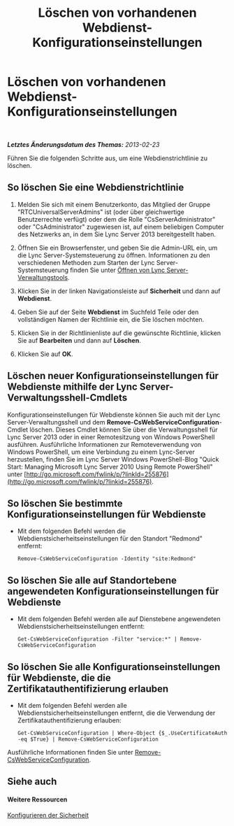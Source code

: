 ﻿---
title: Löschen von vorhandenen Webdienst-Konfigurationseinstellungen
TOCTitle: Löschen von vorhandenen Webdienst-Konfigurationseinstellungen
ms:assetid: c2b96f4c-4b07-48e6-9ca6-55bc0e0cf5a1
ms:mtpsurl: https://technet.microsoft.com/de-de/library/Gg182582(v=OCS.15)
ms:contentKeyID: 49295316
ms.date: 05/19/2016
mtps_version: v=OCS.15
ms.translationtype: HT
---

# Löschen von vorhandenen Webdienst-Konfigurationseinstellungen

 

_**Letztes Änderungsdatum des Themas:** 2013-02-23_

Führen Sie die folgenden Schritte aus, um eine Webdienstrichtlinie zu löschen.

## So löschen Sie eine Webdienstrichtlinie

1.  Melden Sie sich mit einem Benutzerkonto, das Mitglied der Gruppe "RTCUniversalServerAdmins" ist (oder über gleichwertige Benutzerrechte verfügt) oder dem die Rolle "CsServerAdministrator" oder "CsAdministrator" zugewiesen ist, auf einem beliebigen Computer des Netzwerks an, in dem Sie Lync Server 2013 bereitgestellt haben.

2.  Öffnen Sie ein Browserfenster, und geben Sie die Admin-URL ein, um die Lync Server-Systemsteuerung zu öffnen. Informationen zu den verschiedenen Methoden zum Starten der Lync Server-Systemsteuerung finden Sie unter [Öffnen von Lync Server-Verwaltungstools](lync-server-2013-open-lync-server-administrative-tools.md).

3.  Klicken Sie in der linken Navigationsleiste auf **Sicherheit** und dann auf **Webdienst**.

4.  Geben Sie auf der Seite **Webdienst** im Suchfeld Teile oder den vollständigen Namen der Richtlinie ein, die Sie löschen möchten.

5.  Klicken Sie in der Richtlinienliste auf die gewünschte Richtlinie, klicken Sie auf **Bearbeiten** und dann auf **Löschen**.

6.  Klicken Sie auf **OK**.

## Löschen neuer Konfigurationseinstellungen für Webdienste mithilfe der Lync Server-Verwaltungsshell-Cmdlets

Konfigurationseinstellungen für Webdienste können Sie auch mit der Lync Server-Verwaltungsshell und dem **Remove-CsWebServiceConfiguration**-Cmdlet löschen. Dieses Cmdlet können Sie über die Verwaltungsshell für Lync Server 2013 oder in einer Remotesitzung von Windows PowerShell ausführen. Ausführliche Informationen zur Remoteverwendung von Windows PowerShell, um eine Verbindung zu einem Lync-Server herzustellen, finden Sie im Lync Server Windows PowerShell-Blog "Quick Start: Managing Microsoft Lync Server 2010 Using Remote PowerShell" unter [http://go.microsoft.com/fwlink/p/?linkId=255876](http://go.microsoft.com/fwlink/p/?linkid=255876).

## So löschen Sie bestimmte Konfigurationseinstellungen für Webdienste

  - Mit dem folgenden Befehl werden die Webdienstsicherheitseinstellungen für den Standort "Redmond" entfernt:
    
        Remove-CsWebServiceConfiguration -Identity "site:Redmond"

## So löschen Sie alle auf Standortebene angewendeten Konfigurationseinstellungen für Webdienste

  - Mit dem folgenden Befehl werden alle auf Dienstebene angewendeten Webdienstsicherheitseinstellungen entfernt:
    
        Get-CsWebServiceConfiguration -Filter "service:*" | Remove-CsWebServiceConfiguration

## So löschen Sie alle Konfigurationseinstellungen für Webdienste, die die Zertifikatauthentifizierung erlauben

  - Mit dem folgenden Befehl werden alle Webdienstsicherheitseinstellungen entfernt, die die Verwendung der Zertifikatauthentifizierung erlauben:
    
        Get-CsWebServiceConfiguration | Where-Object {$_.UseCertificateAuth -eq $True} | Remove-CsWebServiceConfiguration

Ausführliche Informationen finden Sie unter [Remove-CsWebServiceConfiguration](https://docs.microsoft.com/en-us/powershell/module/skype/Remove-CsWebServiceConfiguration).

## Siehe auch

#### Weitere Ressourcen

[Konfigurieren der Sicherheit](lync-server-2013-configuring-authentication-in-the-lync-server-control-panel.md)

